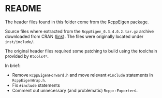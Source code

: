 <!--
Copyright (C) 2025 Roberto Rossini <roberros@uio.no>

SPDX-License-Identifier: GPL-2.0-or-later

This library is free software: you can redistribute it and/or
modify it under the terms of the GNU Public License as published
by the Free Software Foundation; either version 3 of the License,
or (at your option) any later version.

This library is distributed in the hope that it will be useful,
but WITHOUT ANY WARRANTY; without even the implied warranty of
MERCHANTABILITY or FITNESS FOR A PARTICULAR PURPOSE.  See the GNU
Library General Public License for more details.

You should have received a copy of the GNU Public License along
with this library.  If not, see
<https://www.gnu.org/licenses/>.
-->

# README

The header files found in this folder come from the RcppEigen package.

Source files where extracted from the `RcppEigen_0.3.4.0.2.tar.gz` archive downloaded from CRAN
([link](https://cran.r-project.org/src/contrib/RcppEigen_0.3.4.0.2.tar.gz)). <!-- markdownlint-disable-line MD059 -->
The files were originally located under `inst/include/`.

The original header files required some patching to build using the toolchain provided by `Rtools4*`.

In brief:

- Remove `RcppEigenForward.h` and move relevant `#include` statements in `RcppEigenWrap.h`.
- Fix `#include` statements
- Comment out unnecessary (and problematic) `Rcpp::Exporter`s.
